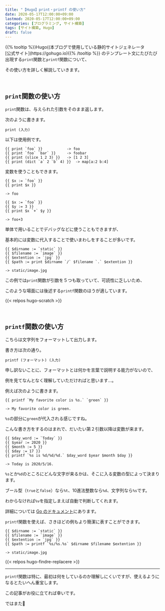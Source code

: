 ```yaml
---
title: "【Hugo】print・printf の使い方"
date: 2020-05-17T12:00:00+09:00
lastmod: 2020-05-17T12:00:00+09:00
categories: [プログラミング, サイト構築]
tags: [サイト構築, Hugo]
draft: false
---
```



<p>
{{% tooltip %}}Hugo((本ブログで使用している静的サイトジェネレータ<br>[公式サイト](https://gohugo.io){{% /tooltip %}}
のテンプレート文にたびたび出現する<code>print</code>関数と<code>printf</code>関数について、
</p>

その使い方を詳しく解説していきます。

<br>

## `print`関数の使い方

`print`関数は、与えられた引数をそのまま返します。

<!--more-->

次のように書きます。

```go-html-template {linenos=false}
print (入力)
```

以下は使用例です。

```go-html-template {linenos=false}
{{ print `foo` }}           -> foo
{{ print `foo` `bar` }}     -> foobar
{{ print (slice 1 2 3) }}   -> [1 2 3]
{{ print (dict `a` 2 `b` 4) }}  -> map[a:2 b:4]
```

変数を使うこともできます。

```go-html-template {linenos=false}
{{ $x := `foo` }}
{{ print $x }}

-> foo

{{ $x := `foo` }}
{{ $y := 3 }}
{{ print $x `+` $y }}

-> foo+3
```

単体で用いることでデバッグなどに使うこともできますが、

基本的には変数に代入することで使いまわしをすることが多いです。

```go-html-template {linenos=false}
{{ $dirname := `static` }}
{{ $filename := `image` }}
{{ $extention := `jpg` }}
{{ $path := print $dirname `/` $filename `.` $extention }}

-> static/image.jpg
```

この例では`print`関数が引数を５つも取っていて、可読性に乏しいため、

このような場面には後述する`printf`関数のほうが適しています。

{{< relpos hugo-scratch >}}

<br>

## `printf`関数の使い方

こちらは文字列をフォーマットして出力します。

書き方は次の通り。

```go-html-template {linenos=false}
printf (フォーマット) (入力)
```

申し訳ないことに、フォーマットとは何かを言葉で説明する能力がないので、

例を見てなんとなく理解していただければと思います…。

例えば次のように書きます。

```go-html-template {linenos=false}
{{ printf `My favorite color is %s.` `green` }}

-> My favorite color is green.
```

`%s`の部分に`green`が代入される感じですね。

こんな書き方をするのはまれで、だいたい第２引数以降は変数が来ます。

```go-html-template {linenos=false}
{{ $day_word := `Today` }}
{{ $year := 2020 }}
{{ $month := 5 }}
{{ $day := 17 }}
{{ printf `%s is %d/%d/%d.` $day_word $year $month $day }}

-> Today is 2020/5/16.
```

`%s`とか`%d`のところにどんな文字が来るかは、そこに入る変数の型によって決まります。

ブール型（`true`と`false`）なら`%t`、10進法整数なら`%d`、文字列なら`%s`です。

わからなければ`%v`を指定しまえば自動で判断してくれます。

詳細については [Go のドキュメント](https://golang.org/pkg/fmt/)にあります。

`printf`関数を使えば、さきほどの例もより簡潔に表すことができます。

```go-html-template {linenos=false}
{{ $dirname := `static` }}
{{ $filename := `image` }}
{{ $extention := `jpg` }}
{{ $path := printf `%s/%s.%s` $dirname $filename $extention }}

-> static/image.jpg
```

{{< relpos hugo-findre-replacere >}}

---

`printf`関数は特に、最初は何をしているのか理解しにくいですが、使えるようになるとたいへん重宝します。

この記事がお役に立てれば幸いです。

ではまた:wave: